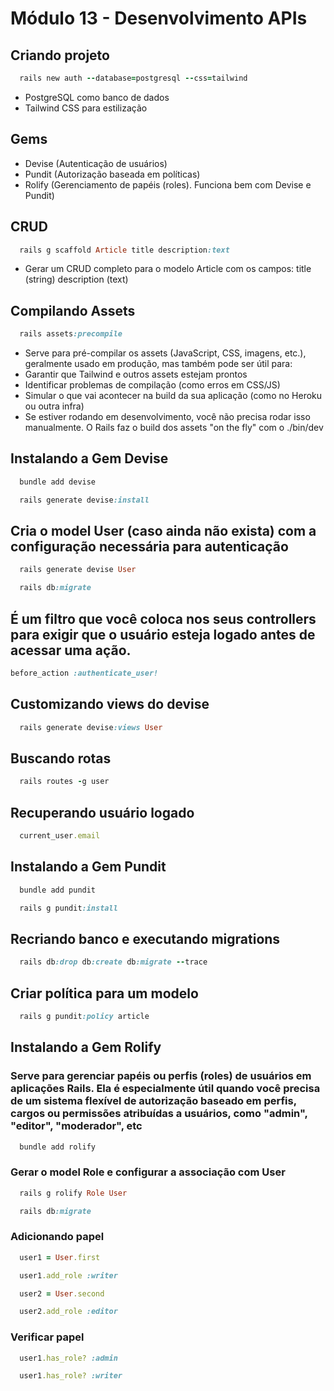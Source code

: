 # Módulo 13 - Desenvolvimento APIs

## Criando projeto 
```ruby
  rails new auth --database=postgresql --css=tailwind
```
* PostgreSQL como banco de dados
* Tailwind CSS para estilização

## Gems
* Devise (Autenticação de usuários)
* Pundit (Autorização baseada em políticas)
* Rolify (Gerenciamento de papéis (roles). Funciona bem com Devise e Pundit)

## CRUD
```ruby
  rails g scaffold Article title description:text
```

* Gerar um CRUD completo para o modelo Article com os campos: title (string) description (text)

## Compilando Assets
```ruby
  rails assets:precompile
```

* Serve para pré-compilar os assets (JavaScript, CSS, imagens, etc.), geralmente usado em produção, mas também pode ser útil para:
* Garantir que Tailwind e outros assets estejam prontos
* Identificar problemas de compilação (como erros em CSS/JS)
* Simular o que vai acontecer na build da sua aplicação (como no Heroku ou outra infra)
* Se estiver rodando em desenvolvimento, você não precisa rodar isso manualmente. O Rails faz o build dos assets "on the fly" com o ./bin/dev

## Instalando a Gem Devise
```ruby
  bundle add devise
```

```ruby
  rails generate devise:install
```

## Cria o model User (caso ainda não exista) com a configuração necessária para autenticação
```ruby
  rails generate devise User
```
```ruby
  rails db:migrate
```

## É um filtro que você coloca nos seus controllers para exigir que o usuário esteja logado antes de acessar uma ação.
```ruby
before_action :authenticate_user!
```

## Customizando views do devise
```ruby
  rails generate devise:views User
```

## Buscando rotas
```ruby
  rails routes -g user
```

## Recuperando usuário logado
```ruby
  current_user.email
```

## Instalando a Gem Pundit
```ruby
  bundle add pundit
```
```ruby
  rails g pundit:install
```

## Recriando banco e executando migrations
```ruby
  rails db:drop db:create db:migrate --trace
```

## Criar política para um modelo
```ruby
  rails g pundit:policy article
```

## Instalando a Gem Rolify
### Serve para gerenciar papéis ou perfis (roles) de usuários em aplicações Rails. Ela é especialmente útil quando você precisa de um sistema flexível de autorização baseado em perfis, cargos ou permissões atribuídas a usuários, como "admin", "editor", "moderador", etc
```ruby
  bundle add rolify
```
### Gerar o model Role e configurar a associação com User
```ruby
  rails g rolify Role User
```
```ruby
  rails db:migrate
```

### Adicionando papel
```ruby
  user1 = User.first
```
```ruby
  user1.add_role :writer
```
```ruby
  user2 = User.second
```
```ruby
  user2.add_role :editor
```

### Verificar papel
```ruby
  user1.has_role? :admin
```
```ruby
  user1.has_role? :writer
```
